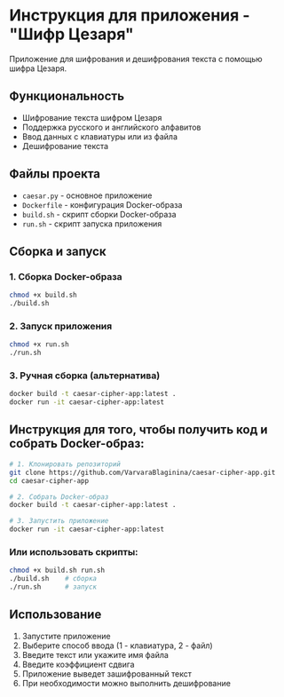 # Инструкция для приложения - "Шифр Цезаря"

Приложение для шифрования и дешифрования текста с помощью шифра Цезаря.

## Функциональность
- Шифрование текста шифром Цезаря
- Поддержка русского и английского алфавитов
- Ввод данных с клавиатуры или из файла
- Дешифрование текста

## Файлы проекта
- `caesar.py` - основное приложение
- `Dockerfile` - конфигурация Docker-образа
- `build.sh` - скрипт сборки Docker-образа
- `run.sh` - скрипт запуска приложения

## Сборка и запуск

### 1. Сборка Docker-образа
```bash
chmod +x build.sh
./build.sh
```

### 2. Запуск приложения
```bash
chmod +x run.sh
./run.sh
```

### 3. Ручная сборка (альтернатива)
```bash
docker build -t caesar-cipher-app:latest .
docker run -it caesar-cipher-app:latest
```

## Инструкция для того, чтобы получить код и собрать Docker-образ:

```bash
# 1. Клонировать репозиторий
git clone https://github.com/VarvaraBlaginina/caesar-cipher-app.git
cd caesar-cipher-app

# 2. Собрать Docker-образ
docker build -t caesar-cipher-app:latest .

# 3. Запустить приложение
docker run -it caesar-cipher-app:latest
```

### Или использовать скрипты:
```bash
chmod +x build.sh run.sh
./build.sh    # сборка
./run.sh      # запуск
```

## Использование
1. Запустите приложение
2. Выберите способ ввода (1 - клавиатура, 2 - файл)
3. Введите текст или укажите имя файла
4. Введите коэффициент сдвига
5. Приложение выведет зашифрованный текст
6. При необходимости можно выполнить дешифрование
